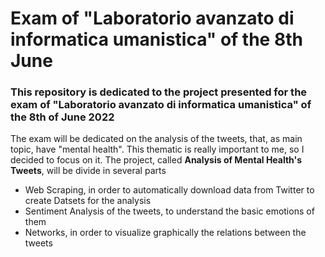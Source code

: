 # Exam of "Laboratorio avanzato di informatica umanistica" of the 8th June 
### This repository is dedicated to the project presented for the exam of "Laboratorio avanzato di informatica umanistica" of the 8th of June 2022
The exam will be dedicated on the analysis of the tweets, that, as main topic, have "mental health". This thematic is really important to me, so I decided to focus on it. 
The project, called **Analysis of Mental Health's Tweets**, will be divide in several parts 
- Web Scraping, in order to automatically download data from Twitter to create Datsets for the analysis
- Sentiment Analysis of the tweets, to understand the basic emotions of them
- Networks, in order to visualize graphically the relations between the tweets
